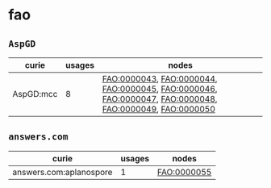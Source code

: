 # fao

## `AspGD`

| curie     |   usages | nodes                                                                                                                                                                                                                                                                                                                                                                                                                  |
|-----------|----------|------------------------------------------------------------------------------------------------------------------------------------------------------------------------------------------------------------------------------------------------------------------------------------------------------------------------------------------------------------------------------------------------------------------------|
| AspGD:mcc |        8 | [FAO:0000043](https://bioregistry.io/FAO:0000043), [FAO:0000044](https://bioregistry.io/FAO:0000044), [FAO:0000045](https://bioregistry.io/FAO:0000045), [FAO:0000046](https://bioregistry.io/FAO:0000046), [FAO:0000047](https://bioregistry.io/FAO:0000047), [FAO:0000048](https://bioregistry.io/FAO:0000048), [FAO:0000049](https://bioregistry.io/FAO:0000049), [FAO:0000050](https://bioregistry.io/FAO:0000050) |

## `answers.com`

| curie                   |   usages | nodes                                             |
|-------------------------|----------|---------------------------------------------------|
| answers.com:aplanospore |        1 | [FAO:0000055](https://bioregistry.io/FAO:0000055) |

